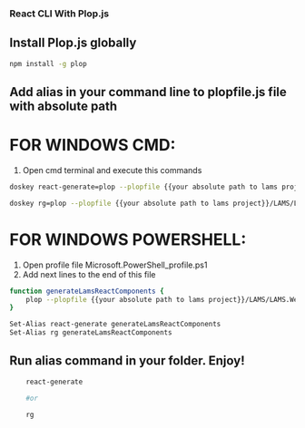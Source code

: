 ### React CLI With Plop.js

## Install Plop.js globally

```bash
npm install -g plop
```

## Add alias in your command line to plopfile.js file with absolute path


# FOR WINDOWS CMD:

1. Open cmd terminal and execute this commands

```bash
doskey react-generate=plop --plopfile {{your absolute path to lams project}}/LAMS/LAMS.WebUI/wwwroot/src/plop-generators/plopfile.js
```

```bash
doskey rg=plop --plopfile {{your absolute path to lams project}}/LAMS/LAMS.WebUI/wwwroot/src/plop-generators/plopfile.js
```


# FOR WINDOWS POWERSHELL:

1. Open profile file Microsoft.PowerShell_profile.ps1
2. Add next lines to the end of this file

```bash
function generateLamsReactComponents {
    plop --plopfile {{your absolute path to lams project}}/LAMS/LAMS.WebUI/wwwroot/src/plop-generators/plopfile.js
}

Set-Alias react-generate generateLamsReactComponents
Set-Alias rg generateLamsReactComponents
```

## Run alias command in your folder. Enjoy!

```bash
    react-generate

    #or

    rg
```
